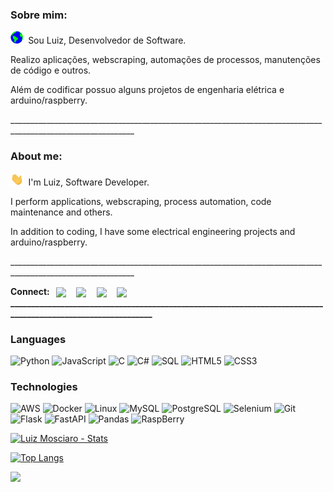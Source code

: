### Sobre mim:
<p align="left"><img src="https://github.com/LuizMosciaro/LuizMosciaro/blob/main/Earth.gif" height="20">&nbsp;&nbsp;Sou Luiz, Desenvolvedor de Software.</p>
<p>Realizo aplicações, webscraping, automações de processos, manutenções de código e outros.
  
Além de codificar possuo alguns projetos de engenharia elétrica e arduino/raspberry.
</p>

_____________________________________________________________________________________________________________<br>
### About me:
<p align="left"><img src="https://github.com/LuizMosciaro/LuizMosciaro/blob/main/Hi.gif" height="20">&nbsp;&nbsp;I'm Luiz, Software Developer.</p>
<p>I perform applications, webscraping, process automation, code maintenance and others.

In addition to coding, I have some electrical engineering projects and arduino/raspberry.
</p>
_____________________________________________________________________________________________________________<br>
<b>
<p align="left">Connect:&nbsp;&nbsp;

<a align="center" href="https://www.linkedin.com/in/luizmosciaro/" target="blank">
<img align="center" src="https://img.shields.io/badge/LinkedIn-luizmosciaro-blue"></a> 
&nbsp;&nbsp;&nbsp;

<a align="center" href="mailto:edu.mosciaro@live.com" target="blank">
<img align="center" src="https://img.shields.io/badge/Email-edu.mosciaro%40live.com-blueviolet"></a>
&nbsp;&nbsp;&nbsp;

<a align="center" href="https://wa.me/5592992754311?text=Ola%20Luiz%20Mosciaro,%20encontrei%20seu%20contato%20no%20GitHub." target="blank">
<img align="center" src="https://img.shields.io/badge/WhatsApp-mynumber-succes"></a>
&nbsp;&nbsp;&nbsp;

<a align="center" href="https://github.com/LuizMosciaro/LuizMosciaro" target="blank">
<img align="center" src="https://img.shields.io/badge/Github-luizmosciaro-yellow"></a>
_____________________________________________________________________________________________________________<br>
</b>
</p>

### Languages
![Python](https://img.shields.io/badge/-Python-000?&logo=Python)
![JavaScript](https://img.shields.io/badge/-JavaScript-000?&logo=JavaScript)
![C](https://img.shields.io/badge/-C-000?&logo=C)
![C#](https://img.shields.io/badge/-CSharp-000?&logo=Csharp)
![SQL](https://img.shields.io/badge/-SQL-000?&logo=MySQL)
![HTML5](https://img.shields.io/badge/-HTML5-000?logo=HTML5)
![CSS3](https://img.shields.io/badge/-CSS3-000?logo=CSS3)


### Technologies
![AWS](https://img.shields.io/badge/-AWS-000?&logo=Amazon-AWS&logoColor=F90)
![Docker](https://img.shields.io/badge/-Docker-000?&logo=Docker)
![Linux](https://img.shields.io/badge/-Linux-000?&logo=Linux)
![MySQL](https://img.shields.io/badge/-MySQL-000?logo=MySQL)
![PostgreSQL](https://img.shields.io/badge/-PostgreSQL-000?logo=PostgreSQL)
![Selenium](https://img.shields.io/badge/-Selenium-000?logo=Selenium)
![Git](https://img.shields.io/badge/-Git-000?logo=Git)
![Flask](https://img.shields.io/badge/-Flask-000?logo=Flask)
![FastAPI](https://img.shields.io/badge/-FastAPI-000?logo=FastAPI)
![Pandas](https://img.shields.io/badge/-Pandas-000?logo=Pandas)
![RaspBerry](https://img.shields.io/badge/-RaspBerryPi-000?logo=RaspBerry+Pi)



[![Luiz Mosciaro - Stats](https://github-readme-stats.vercel.app/api?username=luizmosciaro&hide=stars,&count_private=true&theme=yeblu)](https://github.com/luizmosciaro/github-readme-stats)

[![Top Langs](https://github-readme-stats.vercel.app/api/top-langs/?username=luizmosciaro&layout=compact&theme=yeblu&locale=pt-br)](https://github.com/anuraghazra/github-readme-stats)

![](https://komarev.com/ghpvc/?username=luizmosciaro&style=flat&label=Profile+Views)
